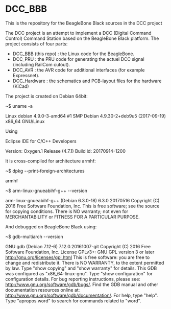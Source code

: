 # DCC_BBB

This is the repository for the BeagleBone Black sources in the DCC project

The DCC project is an attempt to implement a DCC (Digital Command Control) Command Station based on the BeagleBone Black platform.
The project consists of four parts:
- DCC_BBB (this repo) : the Linux code for the BeagleBone.
- DCC_PRU : the PRU code for generating the actuel DCC signal (including RailCom cutout).
- DCC_AVR : the AVR code for additional interfaces (for example Expressnet).
- DCC_Hardware : the schematics and PCB-layout files for the hardware (KiCad)

The project is created on Debian 64bit:

~$ uname -a

Linux debian 4.9.0-3-amd64 #1 SMP Debian 4.9.30-2+deb9u5 (2017-09-19) x86_64 GNU/Linux

Using

Eclipse IDE for C/C++ Developers

Version: Oxygen.1 Release (4.7.1)
Build id: 20170914-1200

It is cross-compiled for architecture armhf:

~$ dpkg --print-foreign-architectures

armhf

~$ arm-linux-gnueabihf-g++ --version

arm-linux-gnueabihf-g++ (Debian 6.3.0-18) 6.3.0 20170516
Copyright (C) 2016 Free Software Foundation, Inc.
This is free software; see the source for copying conditions.  There is NO
warranty; not even for MERCHANTABILITY or FITNESS FOR A PARTICULAR PURPOSE.

And debugged on BeagleBone Black using:

~$ gdb-multiarch --version

GNU gdb (Debian 7.12-6) 7.12.0.20161007-git
Copyright (C) 2016 Free Software Foundation, Inc.
License GPLv3+: GNU GPL version 3 or later <http://gnu.org/licenses/gpl.html>
This is free software: you are free to change and redistribute it.
There is NO WARRANTY, to the extent permitted by law.  Type "show copying"
and "show warranty" for details.
This GDB was configured as "x86_64-linux-gnu".
Type "show configuration" for configuration details.
For bug reporting instructions, please see:
<http://www.gnu.org/software/gdb/bugs/>.
Find the GDB manual and other documentation resources online at:
<http://www.gnu.org/software/gdb/documentation/>.
For help, type "help".
Type "apropos word" to search for commands related to "word".

